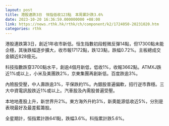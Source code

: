 ```yaml
---
layout: post
title: 港股連跌3日　恒指低收123點　本周累計跌3.6%
date: 2023-10-20 16:36:59.000000000 +08:00
link: https://news.rthk.hk/rthk/ch/component/k2/1724050-20231020.htm
categories: rthk
---
```


港股連跌第3日，創近1年收市新低。恒生指數初段輕微反彈14點，但17300點未能企穩，其後跌幅逐步擴大，收市報17172點，跌123點，跌幅0.72%。主板總成交金額近828億元。

科技指數跌穿3700點水平，創逾4個月新低，低收1%，收報3662點。ATMXJ跌近1%或以上，小米及美團跌2%，京東集團再創新低。百度跌逾3%。

內險股受壓，中人壽跌逾3%，平保跌約1%。內銀股普遍偏軟，招行逆市靠穩。三大中資電訊股跌近1%或以上。汽車股及內需股普遍受壓。

本地地產股上升，新世界升2%。東方海外升約3%，新奧能源低收近5%，分別是表現最好及最差藍籌股。

全星期計，恒指累計跌641點，跌幅3.6%。科指累計跌5.6%。
